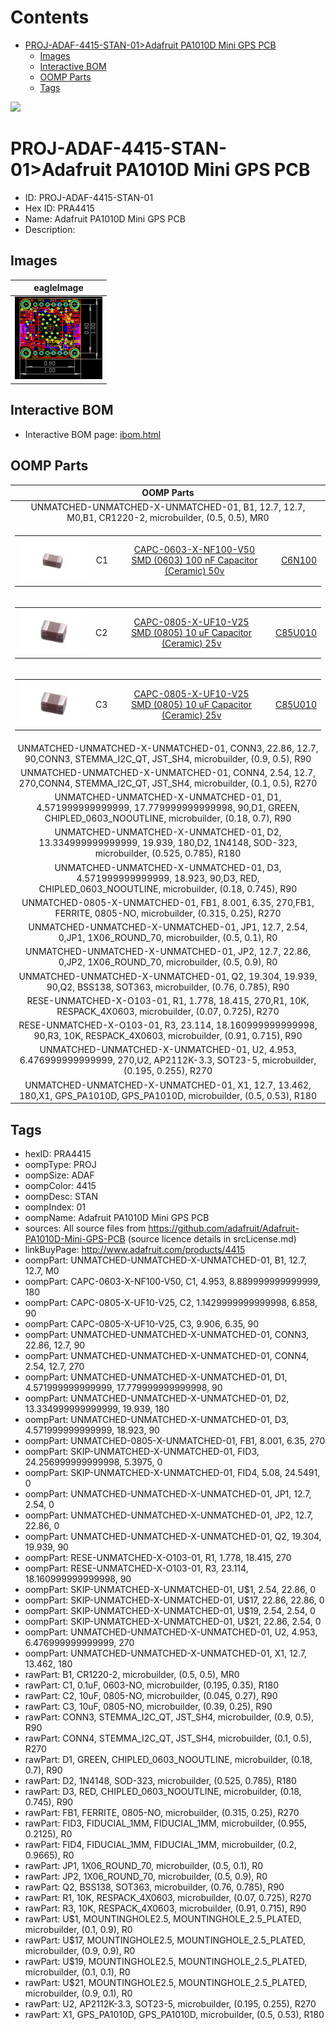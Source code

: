 



Contents
========

* [PROJ-ADAF-4415-STAN-01>Adafruit PA1010D Mini GPS PCB](#proj-adaf-4415-stan-01adafruit-pa1010d-mini-gps-pcb)
	* [Images](#images)
	* [Interactive BOM](#interactive-bom)
	* [OOMP Parts](#oomp-parts)
	* [Tags](#tags)
  
![][im]
# PROJ-ADAF-4415-STAN-01>Adafruit PA1010D Mini GPS PCB

- ID: PROJ-ADAF-4415-STAN-01
- Hex ID: PRA4415
- Name: Adafruit PA1010D Mini GPS PCB
- Description: 

## Images
  
  

|eagleImage|
| :---: |
|[![eagleImage](eagleImage_140.png)](eagleImage_600.png)|

## Interactive BOM

- Interactive BOM page: [ibom.html](kicad/bom/ibom.html)

## OOMP Parts
  

|OOMP Parts|
| :---: |
|UNMATCHED-UNMATCHED-X-UNMATCHED-01, B1, 12.7, 12.7, M0,B1, CR1220-2, microbuilder, (0.5, 0.5), MR0|
|<table><tr><td>![CAPC-0603-X-NF100-V50](https://raw.githubusercontent.com/oomlout/oomlout_OOMP_parts/main/CAPC-0603-X-NF100-V50/image_140.jpg)</td><td> C1</td><td>[CAPC-0603-X-NF100-V50<br>SMD (0603) 100 nF Capacitor (Ceramic) 50v](https://github.com/oomlout/oomlout_OOMP_parts/tree/main/CAPC-0603-X-NF100-V50/)</td><td>[C6N100](https://github.com/oomlout/oomlout_OOMP_parts/tree/main/CAPC-0603-X-NF100-V50/)</td></tr></table>|
|<table><tr><td>![CAPC-0805-X-UF10-V25](https://raw.githubusercontent.com/oomlout/oomlout_OOMP_parts/main/CAPC-0805-X-UF10-V25/image_140.jpg)</td><td> C2</td><td>[CAPC-0805-X-UF10-V25<br>SMD (0805) 10 uF Capacitor (Ceramic) 25v](https://github.com/oomlout/oomlout_OOMP_parts/tree/main/CAPC-0805-X-UF10-V25/)</td><td>[C85U010](https://github.com/oomlout/oomlout_OOMP_parts/tree/main/CAPC-0805-X-UF10-V25/)</td></tr></table>|
|<table><tr><td>![CAPC-0805-X-UF10-V25](https://raw.githubusercontent.com/oomlout/oomlout_OOMP_parts/main/CAPC-0805-X-UF10-V25/image_140.jpg)</td><td> C3</td><td>[CAPC-0805-X-UF10-V25<br>SMD (0805) 10 uF Capacitor (Ceramic) 25v](https://github.com/oomlout/oomlout_OOMP_parts/tree/main/CAPC-0805-X-UF10-V25/)</td><td>[C85U010](https://github.com/oomlout/oomlout_OOMP_parts/tree/main/CAPC-0805-X-UF10-V25/)</td></tr></table>|
|UNMATCHED-UNMATCHED-X-UNMATCHED-01, CONN3, 22.86, 12.7, 90,CONN3, STEMMA_I2C_QT, JST_SH4, microbuilder, (0.9, 0.5), R90|
|UNMATCHED-UNMATCHED-X-UNMATCHED-01, CONN4, 2.54, 12.7, 270,CONN4, STEMMA_I2C_QT, JST_SH4, microbuilder, (0.1, 0.5), R270|
|UNMATCHED-UNMATCHED-X-UNMATCHED-01, D1, 4.571999999999999, 17.779999999999998, 90,D1, GREEN, CHIPLED_0603_NOOUTLINE, microbuilder, (0.18, 0.7), R90|
|UNMATCHED-UNMATCHED-X-UNMATCHED-01, D2, 13.334999999999999, 19.939, 180,D2, 1N4148, SOD-323, microbuilder, (0.525, 0.785), R180|
|UNMATCHED-UNMATCHED-X-UNMATCHED-01, D3, 4.571999999999999, 18.923, 90,D3, RED, CHIPLED_0603_NOOUTLINE, microbuilder, (0.18, 0.745), R90|
|UNMATCHED-0805-X-UNMATCHED-01, FB1, 8.001, 6.35, 270,FB1, FERRITE, 0805-NO, microbuilder, (0.315, 0.25), R270|
|UNMATCHED-UNMATCHED-X-UNMATCHED-01, JP1, 12.7, 2.54, 0,JP1, 1X06_ROUND_70, microbuilder, (0.5, 0.1), R0|
|UNMATCHED-UNMATCHED-X-UNMATCHED-01, JP2, 12.7, 22.86, 0,JP2, 1X06_ROUND_70, microbuilder, (0.5, 0.9), R0|
|UNMATCHED-UNMATCHED-X-UNMATCHED-01, Q2, 19.304, 19.939, 90,Q2, BSS138, SOT363, microbuilder, (0.76, 0.785), R90|
|RESE-UNMATCHED-X-O103-01, R1, 1.778, 18.415, 270,R1, 10K, RESPACK_4X0603, microbuilder, (0.07, 0.725), R270|
|RESE-UNMATCHED-X-O103-01, R3, 23.114, 18.160999999999998, 90,R3, 10K, RESPACK_4X0603, microbuilder, (0.91, 0.715), R90|
|UNMATCHED-UNMATCHED-X-UNMATCHED-01, U2, 4.953, 6.476999999999999, 270,U2, AP2112K-3.3, SOT23-5, microbuilder, (0.195, 0.255), R270|
|UNMATCHED-UNMATCHED-X-UNMATCHED-01, X1, 12.7, 13.462, 180,X1, GPS_PA1010D, GPS_PA1010D, microbuilder, (0.5, 0.53), R180|

## Tags

- hexID: PRA4415
- oompType: PROJ
- oompSize: ADAF
- oompColor: 4415
- oompDesc: STAN
- oompIndex: 01
- oompName: Adafruit PA1010D Mini GPS PCB
- sources: All source files from https://github.com/adafruit/Adafruit-PA1010D-Mini-GPS-PCB (source licence details in srcLicense.md)
- linkBuyPage: http://www.adafruit.com/products/4415
- oompPart: UNMATCHED-UNMATCHED-X-UNMATCHED-01, B1, 12.7, 12.7, M0
- oompPart: CAPC-0603-X-NF100-V50, C1, 4.953, 8.889999999999999, 180
- oompPart: CAPC-0805-X-UF10-V25, C2, 1.1429999999999998, 6.858, 90
- oompPart: CAPC-0805-X-UF10-V25, C3, 9.906, 6.35, 90
- oompPart: UNMATCHED-UNMATCHED-X-UNMATCHED-01, CONN3, 22.86, 12.7, 90
- oompPart: UNMATCHED-UNMATCHED-X-UNMATCHED-01, CONN4, 2.54, 12.7, 270
- oompPart: UNMATCHED-UNMATCHED-X-UNMATCHED-01, D1, 4.571999999999999, 17.779999999999998, 90
- oompPart: UNMATCHED-UNMATCHED-X-UNMATCHED-01, D2, 13.334999999999999, 19.939, 180
- oompPart: UNMATCHED-UNMATCHED-X-UNMATCHED-01, D3, 4.571999999999999, 18.923, 90
- oompPart: UNMATCHED-0805-X-UNMATCHED-01, FB1, 8.001, 6.35, 270
- oompPart: SKIP-UNMATCHED-X-UNMATCHED-01, FID3, 24.256999999999998, 5.3975, 0
- oompPart: SKIP-UNMATCHED-X-UNMATCHED-01, FID4, 5.08, 24.5491, 0
- oompPart: UNMATCHED-UNMATCHED-X-UNMATCHED-01, JP1, 12.7, 2.54, 0
- oompPart: UNMATCHED-UNMATCHED-X-UNMATCHED-01, JP2, 12.7, 22.86, 0
- oompPart: UNMATCHED-UNMATCHED-X-UNMATCHED-01, Q2, 19.304, 19.939, 90
- oompPart: RESE-UNMATCHED-X-O103-01, R1, 1.778, 18.415, 270
- oompPart: RESE-UNMATCHED-X-O103-01, R3, 23.114, 18.160999999999998, 90
- oompPart: SKIP-UNMATCHED-X-UNMATCHED-01, U$1, 2.54, 22.86, 0
- oompPart: SKIP-UNMATCHED-X-UNMATCHED-01, U$17, 22.86, 22.86, 0
- oompPart: SKIP-UNMATCHED-X-UNMATCHED-01, U$19, 2.54, 2.54, 0
- oompPart: SKIP-UNMATCHED-X-UNMATCHED-01, U$21, 22.86, 2.54, 0
- oompPart: UNMATCHED-UNMATCHED-X-UNMATCHED-01, U2, 4.953, 6.476999999999999, 270
- oompPart: UNMATCHED-UNMATCHED-X-UNMATCHED-01, X1, 12.7, 13.462, 180
- rawPart: B1, CR1220-2, microbuilder, (0.5, 0.5), MR0
- rawPart: C1, 0.1uF, 0603-NO, microbuilder, (0.195, 0.35), R180
- rawPart: C2, 10uF, 0805-NO, microbuilder, (0.045, 0.27), R90
- rawPart: C3, 10uF, 0805-NO, microbuilder, (0.39, 0.25), R90
- rawPart: CONN3, STEMMA_I2C_QT, JST_SH4, microbuilder, (0.9, 0.5), R90
- rawPart: CONN4, STEMMA_I2C_QT, JST_SH4, microbuilder, (0.1, 0.5), R270
- rawPart: D1, GREEN, CHIPLED_0603_NOOUTLINE, microbuilder, (0.18, 0.7), R90
- rawPart: D2, 1N4148, SOD-323, microbuilder, (0.525, 0.785), R180
- rawPart: D3, RED, CHIPLED_0603_NOOUTLINE, microbuilder, (0.18, 0.745), R90
- rawPart: FB1, FERRITE, 0805-NO, microbuilder, (0.315, 0.25), R270
- rawPart: FID3, FIDUCIAL_1MM, FIDUCIAL_1MM, microbuilder, (0.955, 0.2125), R0
- rawPart: FID4, FIDUCIAL_1MM, FIDUCIAL_1MM, microbuilder, (0.2, 0.9665), R0
- rawPart: JP1, 1X06_ROUND_70, microbuilder, (0.5, 0.1), R0
- rawPart: JP2, 1X06_ROUND_70, microbuilder, (0.5, 0.9), R0
- rawPart: Q2, BSS138, SOT363, microbuilder, (0.76, 0.785), R90
- rawPart: R1, 10K, RESPACK_4X0603, microbuilder, (0.07, 0.725), R270
- rawPart: R3, 10K, RESPACK_4X0603, microbuilder, (0.91, 0.715), R90
- rawPart: U$1, MOUNTINGHOLE2.5, MOUNTINGHOLE_2.5_PLATED, microbuilder, (0.1, 0.9), R0
- rawPart: U$17, MOUNTINGHOLE2.5, MOUNTINGHOLE_2.5_PLATED, microbuilder, (0.9, 0.9), R0
- rawPart: U$19, MOUNTINGHOLE2.5, MOUNTINGHOLE_2.5_PLATED, microbuilder, (0.1, 0.1), R0
- rawPart: U$21, MOUNTINGHOLE2.5, MOUNTINGHOLE_2.5_PLATED, microbuilder, (0.9, 0.1), R0
- rawPart: U2, AP2112K-3.3, SOT23-5, microbuilder, (0.195, 0.255), R270
- rawPart: X1, GPS_PA1010D, GPS_PA1010D, microbuilder, (0.5, 0.53), R180



[im]: eagleImage_450.png
